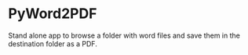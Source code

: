 # PyWord2PDF
Stand alone app to browse a folder with word files and save them in the destination folder as a PDF.
